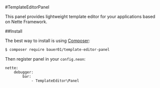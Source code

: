 #TemplateEditorPanel

This panel provides lightweight template editor for your applications based on Nette Framework.

##Install

The best way to install is using [Composer](http://getcomposer.org/):

```sh
$ composer require bauer01/template-editor-panel
```

Then register panel in your `config.neon`:
```neon
nette:
	debugger:
		bar:
			- TemplateEditor\Panel
```